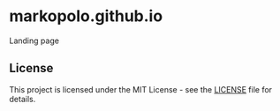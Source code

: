 # markopolo.github.io
Landing page

## License

This project is licensed under the MIT License - see the [LICENSE](LICENSE) file for details.

